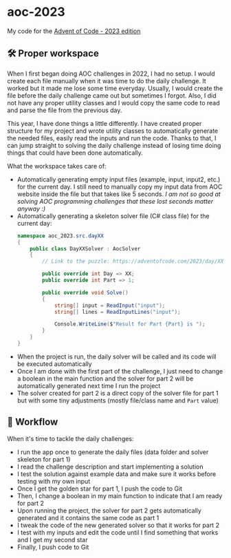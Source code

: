 # aoc-2023

My code for the [Advent of Code - 2023 edition](https://adventofcode.com/2023)

## 🛠️ Proper workspace

When I first began doing AOC challenges in 2022, I had no setup. I would create each file manually when it was time to do the daily challenge.
It worked but it made me lose some time everyday. Usually, I would create the file before the daily challenge came out but sometimes I forgot.
Also, I did not have any proper utility classes and I would copy the same code to read and parse the file from the previous day.

This year, I have done things a little differently.
I have created proper structure for my project and wrote utility classes to automatically generate the needed files, easily read the inputs and run the code.
Thanks to that, I can jump straight to solving the daily challenge instead of losing time doing things that could have been done automatically.

What the workspace takes care of:
- Automatically generating empty input files (example, input, input2, etc.) for the current day. I still need to manually copy my input data from AOC website inside the file but that takes like 5 seconds. *I am not so good at solving AOC programming challenges that these lost seconds matter anyway :)*
- Automatically generating a skeleton solver file (C# class file) for the current day:
  ```csharp
  namespace aoc_2023.src.dayXX
  {
      public class DayXXSolver : AocSolver
      {
          // Link to the puzzle: https://adventofcode.com/2023/day/XX
  
          public override int Day => XX;
          public override int Part => 1;
  
          public override void Solve()
          {
              string[] input = ReadInput("input");
              string[] lines = ReadInputLines("input");
  
              Console.WriteLine($"Result for Part {Part} is ");
          }
      }
  }
  ```
- When the project is run, the daily solver will be called and its code will be executed automatically
- Once I am done with the first part of the challenge, I just need to change a boolean in the main function and the solver for part 2 will be automatically generated next time I run the project
- The solver created for part 2 is a direct copy of the solver file for part 1 but with some tiny adjustments (mostly file/class name and `Part` value)

## 💼 Workflow

When it's time to tackle the daily challenges:
- I run the app once to generate the daily files (data folder and solver skeleton for part 1)
- I read the challenge description and start implementing a solution
- I test the solution against example data and make sure it works before testing with my own input
- Once I get the golden star for part 1, I push the code to Git
- Then, I change a boolean in my main function to indicate that I am ready for part 2
- Upon running the project, the solver for part 2 gets automatically generated and it contains the same code as part 1
- I tweak the code of the new generated solver so that it works for part 2
- I test with my inputs and edit the code until I find something that works and I get my second star
- Finally, I push code to Git
